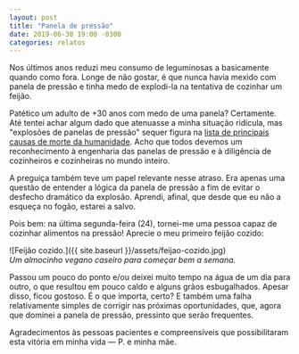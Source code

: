 ```yaml
---
layout: post
title: "Panela de pressão"
date: 2019-06-30 19:00 -0300
categories: relatos
---
```

Nos últimos anos reduzi meu consumo de leguminosas a basicamente quando como fora. Longe de não gostar, é que nunca havia mexido com panela de pressão e tinha medo de explodi-la na tentativa de cozinhar um feijão.

Patético um adulto de +30 anos com medo de uma panela? Certamente. Até tentei achar algum dado que atenuasse a minha situação ridícula, mas "explosões de panelas de pressão" sequer figura na [lista de principais causas de morte da humanidade](https://ourworldindata.org/what-does-the-world-die-from). Acho que todos devemos um reconhecimento à engenharia das panelas de pressão e à diligência de cozinheiros e cozinheiras no mundo inteiro.

A preguiça também teve um papel relevante nesse atraso. Era apenas uma questão de entender a lógica da panela de pressão a fim de evitar o desfecho dramático da explosão. Aprendi, afinal, que desde que eu não a esqueça no fogão, estarei a salvo.

Pois bem: na última segunda-feira (24), tornei-me uma pessoa capaz de cozinhar alimentos na pressão! Aprecie o meu primeiro feijão cozido:

![Feijão cozido.]({{ site.baseurl }}/assets/feijao-cozido.jpg)  
_Um almocinho vegano caseiro para começar bem a semana._

Passou um pouco do ponto e/ou deixei muito tempo na água de um dia para outro, o que resultou em pouco caldo e alguns grãos esbugalhados. Apesar disso, ficou gostoso. É o que importa, certo? E também uma falha relativamente simples de corrigir nas próximas oportunidades, que, agora que dominei a panela de pressão, pressinto que serão frequentes.

Agradecimentos às pessoas pacientes e compreensíveis que possibilitaram esta vitória em minha vida — P. e minha mãe.
